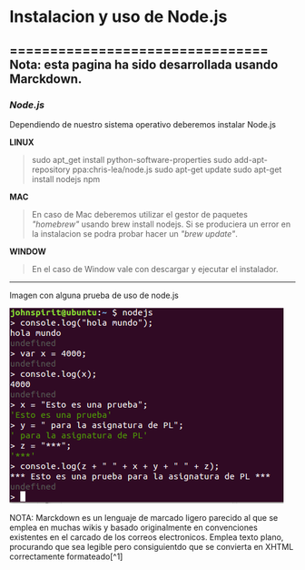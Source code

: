 # Instalacion y uso de Node.js #
================================
Nota: esta pagina ha sido desarrollada usando Marckdown.
--------------------------------------------------------

### ***Node.js***

Dependiendo de nuestro sistema operativo deberemos instalar Node.js

**LINUX**

> sudo apt_get install python-software-properties
> sudo add-apt-repository ppa:chris-lea/node.js
> sudo apt-get update
> sudo apt-get install nodejs npm

**MAC**

> En caso de Mac deberemos utilizar el gestor de paquetes *"homebrew"* usando brew install nodejs. 
Si se produciera un error en la instalacion se podra probar hacer un *"brew update"*.

**WINDOW**

> En el caso de Window vale con descargar y ejecutar el instalador.
***
Imagen con alguna prueba de uso de node.js

![Imagen con alguna prueba de uso de node.js](images/fotonodejs.png)

NOTA: Marckdown es un lenguaje de marcado ligero parecido al que se emplea en muchas wikis y basado originalmente en convenciones existentes en el carcado de los correos electronicos. Emplea texto plano, procurando que sea legible pero consiguientdo que se convierta en XHTML correctamente formateado[^1]

